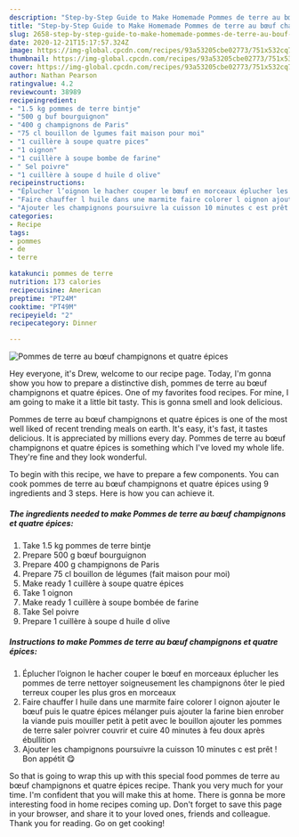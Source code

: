 ```yaml
---
description: "Step-by-Step Guide to Make Homemade Pommes de terre au bœuf champignons et quatre épices"
title: "Step-by-Step Guide to Make Homemade Pommes de terre au bœuf champignons et quatre épices"
slug: 2658-step-by-step-guide-to-make-homemade-pommes-de-terre-au-bouf-champignons-et-quatre-epices
date: 2020-12-21T15:17:57.324Z
image: https://img-global.cpcdn.com/recipes/93a53205cbe02773/751x532cq70/pommes-de-terre-au-boeuf-champignons-et-quatre-epices-photo-principale-de-la-recette.jpg
thumbnail: https://img-global.cpcdn.com/recipes/93a53205cbe02773/751x532cq70/pommes-de-terre-au-boeuf-champignons-et-quatre-epices-photo-principale-de-la-recette.jpg
cover: https://img-global.cpcdn.com/recipes/93a53205cbe02773/751x532cq70/pommes-de-terre-au-boeuf-champignons-et-quatre-epices-photo-principale-de-la-recette.jpg
author: Nathan Pearson
ratingvalue: 4.2
reviewcount: 38989
recipeingredient:
- "1.5 kg pommes de terre bintje"
- "500 g buf bourguignon"
- "400 g champignons de Paris"
- "75 cl bouillon de lgumes fait maison pour moi"
- "1 cuillère à soupe quatre pices"
- "1 oignon"
- "1 cuillère à soupe bombe de farine"
- " Sel poivre"
- "1 cuillère à soupe d huile d olive"
recipeinstructions:
- "Éplucher l’oignon le hacher couper le bœuf en morceaux éplucher les pommes de terre nettoyer soigneusement les champignons ôter le pied terreux couper les plus gros en morceaux"
- "Faire chauffer l huile dans une marmite faire colorer l oignon ajouter le bœuf puis le quatre épices mélanger puis ajouter la farine bien enrober la viande puis mouiller petit à petit avec le bouillon ajouter les pommes de terre saler poivrer couvrir et cuire 40 minutes à feu doux après ébullition"
- "Ajouter les champignons poursuivre la cuisson 10 minutes c est prêt ! Bon appétit 😋"
categories:
- Recipe
tags:
- pommes
- de
- terre

katakunci: pommes de terre 
nutrition: 173 calories
recipecuisine: American
preptime: "PT24M"
cooktime: "PT49M"
recipeyield: "2"
recipecategory: Dinner

---
```



![Pommes de terre au bœuf champignons et quatre épices](https://img-global.cpcdn.com/recipes/93a53205cbe02773/751x532cq70/pommes-de-terre-au-boeuf-champignons-et-quatre-epices-photo-principale-de-la-recette.jpg)

Hey everyone, it's Drew, welcome to our recipe page. Today, I'm gonna show you how to prepare a distinctive dish, pommes de terre au bœuf champignons et quatre épices. One of my favorites food recipes. For mine, I am going to make it a little bit tasty. This is gonna smell and look delicious.



Pommes de terre au bœuf champignons et quatre épices is one of the most well liked of recent trending meals on earth. It's easy, it's fast, it tastes delicious. It is appreciated by millions every day. Pommes de terre au bœuf champignons et quatre épices is something which I've loved my whole life. They're fine and they look wonderful.


To begin with this recipe, we have to prepare a few components. You can cook pommes de terre au bœuf champignons et quatre épices using 9 ingredients and 3 steps. Here is how you can achieve it.

<!--inarticleads1-->

##### The ingredients needed to make Pommes de terre au bœuf champignons et quatre épices:

1. Take 1.5 kg pommes de terre bintje
1. Prepare 500 g bœuf bourguignon
1. Prepare 400 g champignons de Paris
1. Prepare 75 cl bouillon de légumes (fait maison pour moi)
1. Make ready 1 cuillère à soupe quatre épices
1. Take 1 oignon
1. Make ready 1 cuillère à soupe bombée de farine
1. Take  Sel poivre
1. Prepare 1 cuillère à soupe d huile d olive




<!--inarticleads2-->

##### Instructions to make Pommes de terre au bœuf champignons et quatre épices:

1. Éplucher l’oignon le hacher couper le bœuf en morceaux éplucher les pommes de terre nettoyer soigneusement les champignons ôter le pied terreux couper les plus gros en morceaux
1. Faire chauffer l huile dans une marmite faire colorer l oignon ajouter le bœuf puis le quatre épices mélanger puis ajouter la farine bien enrober la viande puis mouiller petit à petit avec le bouillon ajouter les pommes de terre saler poivrer couvrir et cuire 40 minutes à feu doux après ébullition
1. Ajouter les champignons poursuivre la cuisson 10 minutes c est prêt ! Bon appétit 😋




So that is going to wrap this up with this special food pommes de terre au bœuf champignons et quatre épices recipe. Thank you very much for your time. I'm confident that you will make this at home. There is gonna be more interesting food in home recipes coming up. Don't forget to save this page in your browser, and share it to your loved ones, friends and colleague. Thank you for reading. Go on get cooking!
